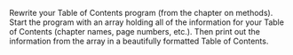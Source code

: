 Rewrite your Table of Contents program (from the chapter on methods).
Start the program with an array holding all of the information for your
Table of Contents (chapter names, page numbers, etc.). Then print out the
information from the array in a beautifully formatted Table of Contents.
